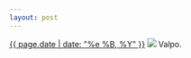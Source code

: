 ```yaml
---
layout: post
---
```


<p>
  <time><a href="/121">{{ page.date | date: "%e %B, %Y" }}</a></time>
  <a href="/121"><img src="{{ site.assets_url }}/121.jpg"/></a>
  <span>Valpo.</span>
</p>
